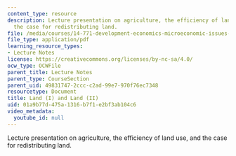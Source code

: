 ```yaml
---
content_type: resource
description: Lecture presentation on agriculture, the efficiency of land use, and
  the case for redistributing land.
file: /media/courses/14-771-development-economics-microeconomic-issues-and-policy-models-fall-2008/01a9b77d475a1316b7f1e2bf3ab104c6_lec1920.pdf
file_type: application/pdf
learning_resource_types:
- Lecture Notes
license: https://creativecommons.org/licenses/by-nc-sa/4.0/
ocw_type: OCWFile
parent_title: Lecture Notes
parent_type: CourseSection
parent_uid: 49831747-2ccc-c2ad-99e7-970f76ec7348
resourcetype: Document
title: Land (I) and Land (II)
uid: 01a9b77d-475a-1316-b7f1-e2bf3ab104c6
video_metadata:
  youtube_id: null
---
```

Lecture presentation on agriculture, the efficiency of land use, and the case for redistributing land.
